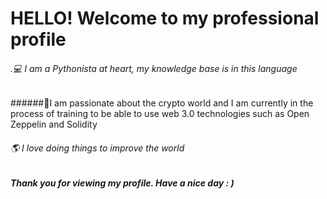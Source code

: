 # HELLO! Welcome to my professional profile 
######  .💻 I am a Pythonista at heart, my knowledge base is in this language 

######🎯I am passionate about the crypto world and I am currently in the process of training to be able to use web 3.0 technologies such as Open Zeppelin and Solidity 


###### 🌎 I love doing things to improve the world


***Thank you for viewing my profile. Have a nice day : )***
